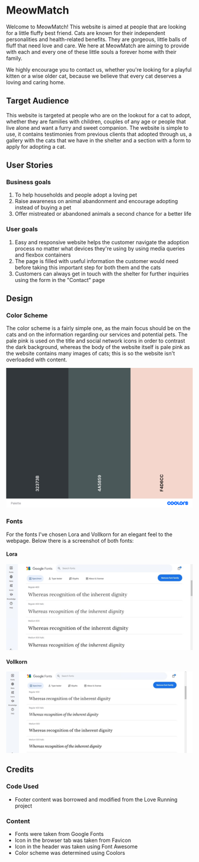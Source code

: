 # MeowMatch

Welcome to MeowMatch! This website is aimed at people that are looking for a little fluffy best friend. Cats are known for their independent personalities and health-related benefits. They are gorgeous, little balls of fluff that need love and care. We here at MeowMatch are aiming to provide with each and every one of these little souls a forever home with their family. 

We highly encourage you to contact us, whether you're looking for a playful kitten or a wise older cat, because we believe that every cat deserves a loving and caring home. 

## Target Audience

This website is targeted at people who are on the lookout for a cat to adopt, whether they are families with children, couples of any age or people that live alone and want a furry and sweet companion. The website is simple to use, it contains testimonies from previous clients that adopted through us, a gallery with the cats that we have in the shelter and a section with a form to apply for adopting a cat.

## User Stories

### Business goals

1. To help households and people adopt a loving pet
2. Raise awareness on animal abandonment and encourage adopting instead of buying a pet
3. Offer mistreated or abandoned animals a second chance for a better life

### User goals

1. Easy and responsive website helps the customer navigate the adoption process no matter what devices they're using by using media queries and flexbox containers
2. The page is filled with useful information the customer would need before taking this important step for both them and the cats  
3. Customers can always get in touch with the shelter for further inquiries using the form in the "Contact" page

## Design

### Color Scheme

The color scheme is a fairly simple one, as the main focus should be on the cats and on the information regarding our services and potential pets. The pale pink is used on the title and social network icons in order to contrast the dark background, whereas the body of the website itself is pale pink as the website contains many images of cats; this is so the website isn't overloaded with content.

![Color scheme for the project, the colors are black, dark grey and pale pink](assets/images/palette.png)

### Fonts

For the fonts I've chosen Lora and Vollkorn for an elegant feel to the webpage. Below there is a screenshot of both fonts:

#### Lora

![font styles - Lora](assets/images/lora-font.jpg)

#### Vollkorn

![font styles - Vollkorn](assets/images/vollkorn-font.jpg)

## Credits

### Code Used

* Footer content was borrowed and modified from the Love Running project

### Content

* Fonts were taken from Google Fonts
* Icon in the browser tab was taken from Favicon
* Icon in the header was taken using Font Awesome
* Color scheme was determined using Coolors